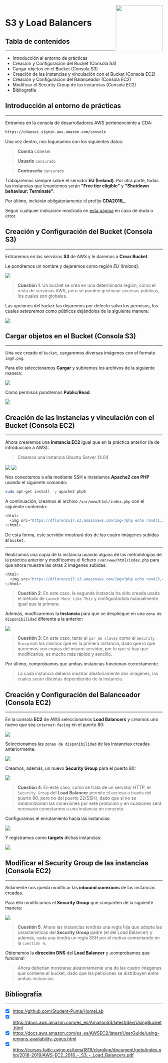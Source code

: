 <img src="https://www.cpisolutions.com/wp-content/uploads/2017/02/bozes.png" align="right" width="150">

# S3 y Load Balancers

## Tabla de contenidos
---
- Introducción al entorno de prácticas
- Creación y Configuración del Bucket (Consola S3)
- Cargar objetos en el Bucket (Consola S3)
- Creación de las Instancias y vinculación con el Bucket (Consola EC2)
- Creación y Configuración del Balanceador (Consola EC2)
- Modificar el Security Group de las instancias (Consola EC2)
- Bibliografía


## Introducción al entorno de prácticas
---
Entramos en la consola de desarrolladores AWS pertenenciente a CDA:

```sh
https://cdaesei.signin.aws.amazon.com/console
```

Una vez dentro, nos logueamos con los siguientes datos:

> **Cuenta** cdaesei

> **Usuario** `censurado`

> **Contraseña** `censurado`

Trabajaremos siempre sobre el servidor **EU (Ireland)**.
Por otra parte, todas las instancias que levantemos serán **"Free tier eligible"** y **"Shutdown behaviour: Terminate"**.

Por último, incluirán obligatoriamente el prefijo **CDA2018_**.

Seguir cualquier indicación mostrada en [esta página](https://cursos.faitic.uvigo.es/tema1819/claroline/document/goto/index.php/2018-2019/AWS-EC2_2018_-_S3_-_Load_Balancers.pdf
) en caso de duda o error.


## Creación y Configuración del Bucket (Consola S3)
---
Entraremos en los servicios **S3** de AWS y le daremos a **Crear Bucket**.

Le pondremos un nombre y dejaremos como región *EU (Ireland)*.

<img src=".img/s3-create1.png" align="center">

> **Cuestión 1**: Un bucket se crea en una determinada región, como el resto de servicios AWS, pero se pueden gestionar accesos públicos, los cuales son globales.

Las opciones del `bucket` las dejaremos por defecto salvo los permisos, los cuales *setearemos* como públicos dejándolos de la siguiente manera:

<img src=".img/s3-permissions1.png" align="center">


## Cargar objetos en el Bucket (Consola S3)
---
Una vez creado el `bucket`, cargaremos diversas imágenes con el formato `imgX.png`.

Para ello seleccionamos **Cargar** y subiremos los archivos de la siguiente manera:

<img src=".img/s3-load.png" align="center">

Como permisos pondremos **Public/Read**:

<img src=".img/s3-public.png" align="center">

## Creación de las Instancias y vinculación con el Bucket (Consola EC2)
---
Ahora crearemos una **instancia EC2** igual que en la práctica anterior (la de introducción a AWS):

> Creamos una instancia Ubuntu Server 14.04

<img src=".img/ec2-ami-ubuntu.png" align="center">

<img src=".img/ec2-inbound.png" align="center">

Nos conectamos a ella mediante SSH e instalamos **Apache2 con PHP** usando el siguiente comando:

```bash
sudo apt-get install -y apache2 php5
```

A continuación, creamos el archivo `/var/www/html/index.php` con el siguiente contenido:

```php
<html>
  <img src="https://dflorenzo17.s3.amazonaws.com/img<?php echo rand(1,2) ?>.png"/>
</html>
```

De esta forma, este servidor mostrará dos de las cuatro imágenes subidas al `bucket`.

---

Realizamos una copia de la instancia usando alguna de las metodologías de la práctica anterior y modificamos el fichero `/var/www/html/index.php` para que ahora muestre las otras 2 imágenes subidas:

```php
<html>
  <img src="https://dflorenzo17.s3.amazonaws.com/img<?php echo rand(3,4) ?>.png"/>
</html>
```

> **Cuestión 2**: En este caso, la segunda instancia ha sido creada usada el método de `Launch More Like This` y configurándola manualmente igual que la primera.

Además, modficaremos la **Instancia** para que se despliegue en una `zona de disponibilidad` diferente a la anterior:

<img src=".img/s3-zonedisponibility.png" align="center">

> **Cuestión 3**: En este caso, tanto el `par de claves` como el `Security Group` son los mismos que en la primera instancia, dado que lo que queremos son copias del mismo servidor, por lo que si hay que modificarlos, es mucho más rápido y sencillo.

Por último, comprobamos que ambas instancias funcionan correctamente.

> La cada instancia debería mostrar aleatoriamente dos imágenes, las cuales serán distintas dependiendo de la instancia.


## Creación y Configuración del Balanceador (Consola EC2)
---
En la consola **EC2** de AWS seleccionamos **Load Balancers** y creamos uno nuevo que sea `internet-facing` en el puerto 80:

<img src=".img/s3-loadbalancer.png" align="center">

Seleccionamos las `zonas de disponibilidad` de las instancias creadas anteriormente:

<img src=".img/s3-loadbalancerzones.png" align="center">

Creamos, además, un nuevo **Security Group** para el puerto 80:

<img src=".img/s3-loadbalancersecurity.png" align="center">

> **Cuestión 4**: En este caso, como se trata de un servidor HTTP, el `Security Group` del **Load Balancer** permite el acceso a través del puerto 80, pero no del puerto 22(SSH), dado que si no se *randomizarían* las conexiones por este protocolo y en ocasiones será necesario conectarnos a una instancia en concreto.

Configuramos el enrutamiento hacia las instancias:

<img src=".img/s3.loadbalancerrouting.png" align="center">

Y registramos como **targets** dichas instancias:

<img src=".img/s3-loadbalancertargets.png" align="center">


## Modificar el Security Group de las instancias (Consola EC2)
---
Sólamente nos queda modificar las **inbound conexions** de las instancias creadas.

Para ello modificamos el **Security Group** que comparten de la siguiente manera:

<img src=".img/s3-loadbalancer-instancenewrule.png" align="center">

> **Cuestión 5**: Ahora las instancias tendrás una regla hija que adopte las características del **Security Group** padre (el del Load Balancer) y además, cada una tendrá un regla SSH por el motivo comentando en la `cuestión 4`.

Obtenemos la **dirección DNS** del **Load Balancer** y ¡comprobamos que funciona!

> Ahora deberían mostrarse aleatoriamente una de las cuatro imágenes que contiene el bucket, dado que las peticiones se distribuyen entre ambas instancias.


## Bibliografía
---
- [x] https://github.com/Student-Puma/HomeLab
- [x] https://docs.aws.amazon.com/es_es/AmazonS3/latest/dev/UsingBucket.html
- [x] https://docs.aws.amazon.com/es_es/AWSEC2/latest/UserGuide/using-regions-availability-zones.html
- [x] https://cursos.faitic.uvigo.es/tema1819/claroline/document/goto/index.php/2018-2019/AWS-EC2_2018_-_S3_-_Load_Balancers.pdf
